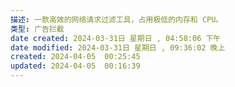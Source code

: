 ```yaml
---
描述: 一款高效的网络请求过滤工具，占用极低的内存和 CPU。
类型: 广告拦截
date created: 2024-03-31日 星期日 , 04:58:06 下午
date modified: 2024-03-31日 星期日 , 09:36:02 晚上
created: 2024-04-05  00:25:45
updated: 2024-04-05  00:16:39
---
```

